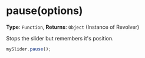 # pause(options)

**Type**: `Function`, **Returns**: `Object` (Instance of Revolver)

Stops the slider but remembers it's position.

```javascript
mySlider.pause();
```
